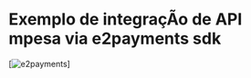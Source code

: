 # Exemplo de integraçÃo de API mpesa via e2payments sdk

[![e2payments](https://e2payments.explicador.co.mz)]
